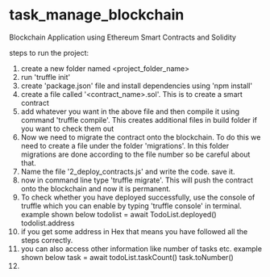 ﻿# task_manage_blockchain
Blockchain Application using Ethereum Smart Contracts and Solidity

steps to run the project:
1) create a new folder named <project_folder_name>
2) run 'truffle init'
3) create 'package.json' file and install dependencies using 'npm install'
4) create a file called '<contract_name>.sol'. This is to create a smart contract
5) add whatever you want in the above file and then compile it using command 'truffle compile'. This creates additional files in build folder if you want to check them out
6) Now we need to migrate the contract onto the blockchain. To do this we need to create a file under the folder 'migrations'. In this folder migrations are done according to the file number so be careful about that.
7) Name the file '2_deploy_contracts.js' and write the code. save it.
8) now in command line type 'truffle migrate'. This will push the contract onto the blockchain and now it is permanent.
9) To check whether you have deployed successfully, use the console of truffle which you can enable by typing 'truffle console' in terminal. example shown below
    todolist = await TodoList.deployed()
    todolist.address
10) if you get some address in Hex that means you have followed all the steps correctly.
11) you can also access other information like number of tasks etc. example shown below
    task = await todoList.taskCount()
    task.toNumber()
12) 